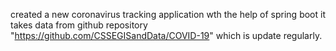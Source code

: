 created a new coronavirus tracking application wth the help of spring boot it takes data from github repository "https://github.com/CSSEGISandData/COVID-19" which is update regularly.  
